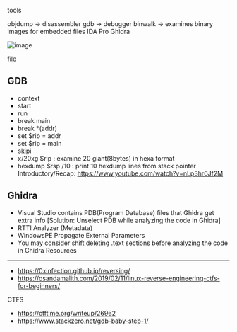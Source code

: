 tools

objdump -> disassembler
gdb -> debugger
binwalk -> examines binary images for embedded files
IDA Pro
Ghidra

![image](https://github.com/PranjalBasak/Documentation/assets/66166653/1f094477-97cc-416c-b13f-d74c54ac1a80)

file <file>

GDB
----
- context
- start
- run
- break main
- break *(addr)
- set $rip = addr
- set $rip = main
- skipi
- x/20xg $rip : examine 20 giant(8bytes) in hexa format
- hexdump $rsp /10 : print 10 hexdump lines from stack pointer
Introductory/Recap: https://www.youtube.com/watch?v=nLp3hr6Jf2M

Ghidra
-------------
- Visual Studio contains PDB(Program Database) files that Ghidra get extra info [Solution: Unselect PDB while analyzing the code in Ghidra]
- RTTI Analyzer (Metadata)
- WindowsPE Propagate External Parameters
- You may consider shift deleting .text sections before analyzing the code in Ghidra
Resources
----------------
- https://0xinfection.github.io/reversing/
- https://osandamalith.com/2019/02/11/linux-reverse-engineering-ctfs-for-beginners/


CTFS
- https://ctftime.org/writeup/26962
- https://www.stackzero.net/gdb-baby-step-1/
